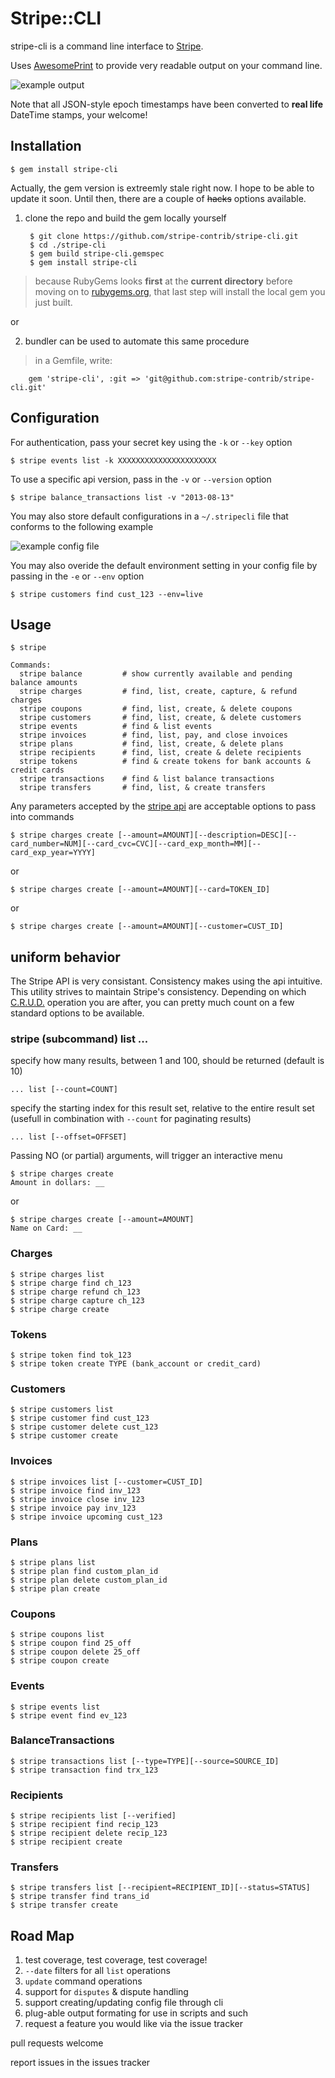# Stripe::CLI

stripe-cli is a command line interface to [Stripe](https://stripe.com).

Uses [AwesomePrint](https://github.com/michaeldv/awesome_print) to provide very readable output on your command line.

![example output](./output.png)

Note that all JSON-style epoch timestamps have been converted to **real life** DateTime stamps, your welcome!

## Installation

    $ gem install stripe-cli

Actually, the gem version is extreemly stale right now.  I hope to be able to update it soon.  Until then, there are a couple of <strike>hacks</strike> options available.

1) clone the repo and build the gem locally yourself

        $ git clone https://github.com/stripe-contrib/stripe-cli.git
        $ cd ./stripe-cli
        $ gem build stripe-cli.gemspec
        $ gem install stripe-cli

> because RubyGems looks **first** at the **current directory** before moving on to [rubygems.org](https://rubygems.org),  that last step will install the local gem you just built.


or

2) bundler can be used to automate this same procedure

> in a Gemfile, write:

        gem 'stripe-cli', :git => 'git@github.com:stripe-contrib/stripe-cli.git'


## Configuration

For authentication, pass your secret key using the `-k` or `--key` option

    $ stripe events list -k XXXXXXXXXXXXXXXXXXXXXX

To use a specific api version, pass in the `-v` or `--version` option

    $ stripe balance_transactions list -v "2013-08-13"

You may also store default configurations in a `~/.stripecli` file that conforms to the following example

![example config file](./example.png)

You may also overide the default environment setting in your config file by passing in the `-e` or `--env` option

    $ stripe customers find cust_123 --env=live

## Usage

    $ stripe

    Commands:
      stripe balance         # show currently available and pending balance amounts
      stripe charges         # find, list, create, capture, & refund charges
      stripe coupons         # find, list, create, & delete coupons
      stripe customers       # find, list, create, & delete customers
      stripe events          # find & list events
      stripe invoices        # find, list, pay, and close invoices
      stripe plans           # find, list, create, & delete plans
      stripe recipients      # find, list, create & delete recipients
      stripe tokens          # find & create tokens for bank accounts & credit cards
      stripe transactions    # find & list balance transactions
      stripe transfers       # find, list, & create transfers


Any parameters accepted by the [stripe api](https://stripe.com/docs/api) are acceptable options to pass into commands

    $ stripe charges create [--amount=AMOUNT][--description=DESC][--card_number=NUM][--card_cvc=CVC][--card_exp_month=MM][--card_exp_year=YYYY]

or

    $ stripe charges create [--amount=AMOUNT][--card=TOKEN_ID]

or

    $ stripe charges create [--amount=AMOUNT][--customer=CUST_ID]

## uniform behavior

The Stripe API is very consistant. Consistency makes using the api intuitive. This utility strives to maintain Stripe's consistency. Depending on which [C.R.U.D.](http://wikipedia.org/wiki/Create,_read,_update_and_delete) operation you are after, you can pretty much count on a few standard options to be available.

### stripe (subcommand) list ...

specify how many results, between 1 and 100, should be returned (default is 10)

    ... list [--count=COUNT]

specify the starting index for this result set, relative to the entire result set (usefull in combination with `--count` for paginating results)

    ... list [--offset=OFFSET]

Passing NO (or partial) arguments, will trigger an interactive menu

    $ stripe charges create
    Amount in dollars: __

or

    $ stripe charges create [--amount=AMOUNT]
    Name on Card: __

### Charges

    $ stripe charges list
    $ stripe charge find ch_123
    $ stripe charge refund ch_123
    $ stripe charge capture ch_123
    $ stripe charge create

### Tokens

    $ stripe token find tok_123
    $ stripe token create TYPE (bank_account or credit_card)

### Customers

    $ stripe customers list
    $ stripe customer find cust_123
    $ stripe customer delete cust_123
    $ stripe customer create

### Invoices

    $ stripe invoices list [--customer=CUST_ID]
    $ stripe invoice find inv_123
    $ stripe invoice close inv_123
    $ stripe invoice pay inv_123
    $ stripe invoice upcoming cust_123

### Plans

    $ stripe plans list
    $ stripe plan find custom_plan_id
    $ stripe plan delete custom_plan_id
    $ stripe plan create

### Coupons

    $ stripe coupons list
    $ stripe coupon find 25_off
    $ stripe coupon delete 25_off
    $ stripe coupon create

### Events

    $ stripe events list
    $ stripe event find ev_123

### BalanceTransactions

    $ stripe transactions list [--type=TYPE][--source=SOURCE_ID]
    $ stripe transaction find trx_123

### Recipients

    $ stripe recipients list [--verified]
    $ stripe recipient find recip_123
    $ stripe recipient delete recip_123
    $ stripe recipient create

### Transfers

    $ stripe transfers list [--recipient=RECIPIENT_ID][--status=STATUS]
    $ stripe transfer find trans_id
    $ stripe transfer create

## Road Map

1. test coverage, test coverage, test coverage!
1. `--date` filters for all `list` operations
1. `update` command operations
1. support for `disputes` & dispute handling
1. support creating/updating config file through cli
1. plug-able output formating for use in scripts and such
1. request a feature you would like via the issue tracker


pull requests welcome

report issues in the issues tracker